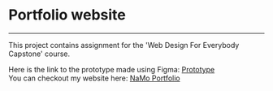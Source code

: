 # Portfolio website
***
This project contains assignment for the 'Web Design For Everybody Capstone' course.


Here is the link to the prototype made using Figma: [Prototype](https://www.figma.com/proto/fjNTUFp7LWkxxF3YulbROD/web-design-capstopne?node-id=20%3A1258&scaling=contain)
<br>
You can checkout my website here: [NaMo Portfolio](https://raghuvorkady.github.io/wd4e-capstone-project/index.html)